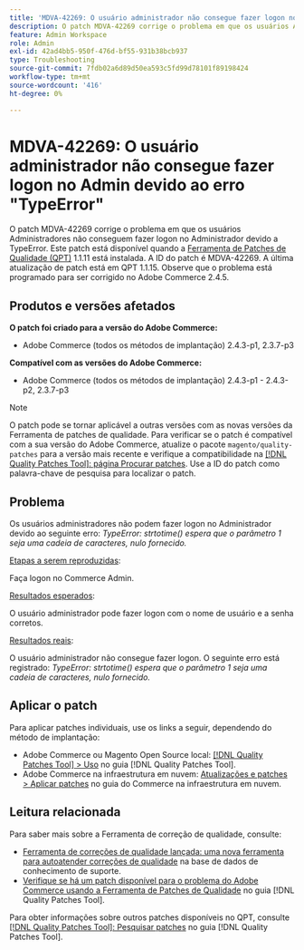 ```yaml
---
title: 'MDVA-42269: O usuário administrador não consegue fazer logon no Admin devido ao erro "TypeError"'
description: O patch MDVA-42269 corrige o problema em que os usuários Administradores não conseguem fazer logon no Administrador devido a TypeError. Este patch está disponível quando a [Ferramenta de correções de qualidade (QPT)](https://experienceleague.adobe.com/pt-br/docs/commerce-operations/tools/quality-patches-tool/quality-patches-tool-to-self-serve-quality-patches) 1.1.11 está instalada.  A ID do patch é MDVA-42269.  A última atualização de patch está em QPT 1.1.15. Observe que o problema está programado para ser corrigido no Adobe Commerce 2.4.5.
feature: Admin Workspace
role: Admin
exl-id: 42ad4bb5-950f-476d-bf55-931b38bcb937
type: Troubleshooting
source-git-commit: 7fdb02a6d89d50ea593c5fd99d78101f89198424
workflow-type: tm+mt
source-wordcount: '416'
ht-degree: 0%

---
```


# MDVA-42269: O usuário administrador não consegue fazer logon no Admin devido ao erro &quot;TypeError&quot;

O patch MDVA-42269 corrige o problema em que os usuários Administradores não conseguem fazer logon no Administrador devido a TypeError. Este patch está disponível quando a [Ferramenta de Patches de Qualidade (QPT)](https://experienceleague.adobe.com/pt-br/docs/commerce-operations/tools/quality-patches-tool/quality-patches-tool-to-self-serve-quality-patches) 1.1.11 está instalada.  A ID do patch é MDVA-42269.  A última atualização de patch está em QPT 1.1.15. Observe que o problema está programado para ser corrigido no Adobe Commerce 2.4.5.

## Produtos e versões afetados

**O patch foi criado para a versão do Adobe Commerce:**

* Adobe Commerce (todos os métodos de implantação) 2.4.3-p1, 2.3.7-p3

**Compatível com as versões do Adobe Commerce:**

* Adobe Commerce (todos os métodos de implantação) 2.4.3-p1 - 2.4.3-p2, 2.3.7-p3

>[!NOTE]
>
>O patch pode se tornar aplicável a outras versões com as novas versões da Ferramenta de patches de qualidade. Para verificar se o patch é compatível com a sua versão do Adobe Commerce, atualize o pacote `magento/quality-patches` para a versão mais recente e verifique a compatibilidade na [[!DNL Quality Patches Tool]: página Procurar patches](https://experienceleague.adobe.com/pt-br/docs/commerce-operations/tools/quality-patches-tool/quality-patches-tool-to-self-serve-quality-patches). Use a ID do patch como palavra-chave de pesquisa para localizar o patch.

## Problema

Os usuários administradores não podem fazer logon no Administrador devido ao seguinte erro: *TypeError: strtotime() espera que o parâmetro 1 seja uma cadeia de caracteres, nulo fornecido.*

<u>Etapas a serem reproduzidas</u>:

Faça logon no Commerce Admin.

<u>Resultados esperados</u>:

O usuário administrador pode fazer logon com o nome de usuário e a senha corretos.

<u>Resultados reais</u>:

O usuário administrador não consegue fazer logon. O seguinte erro está registrado: *TypeError: strtotime() espera que o parâmetro 1 seja uma cadeia de caracteres, nulo fornecido.*

## Aplicar o patch

Para aplicar patches individuais, use os links a seguir, dependendo do método de implantação:

* Adobe Commerce ou Magento Open Source local: [[!DNL Quality Patches Tool] > Uso](/help/tools/quality-patches-tool/usage.md) no guia [!DNL Quality Patches Tool].
* Adobe Commerce na infraestrutura em nuvem: [Atualizações e patches > Aplicar patches](https://experienceleague.adobe.com/docs/commerce-cloud-service/user-guide/develop/upgrade/apply-patches.html?lang=pt-BR) no guia do Commerce na infraestrutura em nuvem.

## Leitura relacionada

Para saber mais sobre a Ferramenta de correção de qualidade, consulte:

* [Ferramenta de correções de qualidade lançada: uma nova ferramenta para autoatender correções de qualidade](https://experienceleague.adobe.com/pt-br/docs/commerce-operations/tools/quality-patches-tool/quality-patches-tool-to-self-serve-quality-patches) na base de dados de conhecimento de suporte.
* [Verifique se há um patch disponível para o problema do Adobe Commerce usando a Ferramenta de Patches de Qualidade](/help/tools/quality-patches-tool/patches-available-in-qpt/check-patch-for-magento-issue-with-magento-quality-patches.md) no guia [!DNL Quality Patches Tool].

Para obter informações sobre outros patches disponíveis no QPT, consulte [[!DNL Quality Patches Tool]: Pesquisar patches](https://experienceleague.adobe.com/tools/commerce-quality-patches/index.html?lang=pt-BR) no guia [!DNL Quality Patches Tool].
